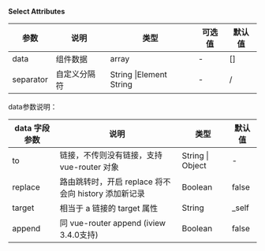 **Select Attributes**

| 参数                | 说明                                                         | 类型     | 可选值                                                       | 默认值   |
| ------------------- | ------------------------------------------------------------ | -------- | ------------------------------------------------------------ | -------- |
| data                | 组件数据 | array    | -                                                            | []   |
| separator      | 自定义分隔符                                       | String \|Element String | -                                             | /      |

data参数说明：

| data 字段参数            | 说明                                                 | 类型              | 默认值 |
| --------------- | ---------------------------------------------------- | ----------------- | ------ |
| to      | 链接，不传则没有链接，支持 vue-router 对象           | String  \| Object | -      |
| replace | 路由跳转时，开启 replace 将不会向 history 添加新记录 | Boolean           | false  |
| target  | 相当于 a 链接的 target 属性                          | String            | _self  |
| append  | 同 vue-router append  (iview 3.4.0支持)              | Boolean           | false  |
